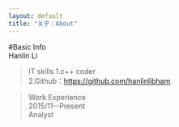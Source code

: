```yaml
---
layout: default
title: "关于：About"
---
```

#Basic Info<br>
Hanlin Li

>IT skills
1.c++ coder<br>
2.Github：https://github.com/hanlinlibham

>Work Experience<br>
2015/11--Present<br>
Analyst

